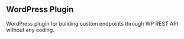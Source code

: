 ## WordPress Plugin

WordPress plugin for building custom endpoints through WP REST API without any coding.